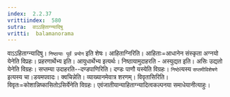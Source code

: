 ```yaml
---
index:  2.2.37
vrittiindex:  580
sutra:  वाऽऽहिताग्न्यादिषु
vritti:  balamanorama 
---
```


वाऽऽहिताग्न्यादिषु। `निष्ठायाः पूर्वं प्रयोग` इति शेषः। आहिताग्निरिति। आहिताः=आधानेन संस्कृता अग्नयो येनेति विप्रहः। प्रहरणार्थेभ्य इति। आयुधार्थेभ्य इत्यर्थः। निष्ठायामुदाहरति - अस्युद्यत इति। असिः उद्यतो येनेति विग्रहः। सप्तम्या उदाहरति--दण्डपाणिरिति। दण्डः पाणौ यस्येति विग्रहः। `निष्ठे`त्यस्य `सप्तमीविशेषणे` इत्यस्य चा।डयमपवादः। क्वचिन्नेति। व्याख्यानमेवात्र शरणम्। विवृतासिरिति। विवृतः=कोशान्निष्कासितोऽसिर्येनेति विग्रहः। एवंजातीयान्याहिताग्न्यादित्वकल्पनया समाधेयानीत्याहुः। 

